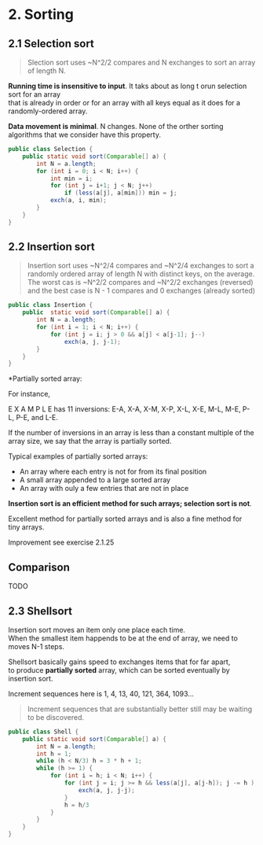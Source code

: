 # 2. Sorting


## 2.1 Selection sort

> Slection sort uses ~N^2/2 compares and N exchanges to sort an array of length N.  

**Running time is insensitive to input**. It taks about as long t orun selection sort for an array  
that is already in order or for an array with all keys equal as it does for a randomly-ordered array.  

**Data movement is minimal**. N changes. None of the orther sorting algorithms that we consider have this property.  

```java
public class Selection {
    public static void sort(Comparable[] a) {
        int N = a.length;
        for (int i = 0; i < N; i++) {
            int min = i;
            for (int j = i+1; j < N; j++)
                if (less(a[j], a[min])) min = j;
            exch(a, i, min);
        }
    }
}
```

## 2.2 Insertion sort

> Insertion sort uses ~N^2/4 compares and ~N^2/4 exchanges to sort a randomly ordered array of length N with distinct keys, on the average.  
> The worst cas is ~N^2/2 compares and ~N^2/2 exchanges (reversed) and the best case is N - 1 compares and 0 exchanges (already sorted)  

```java
public class Insertion {
    public  static void sort(Comparable[] a) {
        int N = a.length;
        for (int i = 1; i < N; i++) {
            for (int j = i; j > 0 && a[j] < a[j-1]; j--)
                exch(a, j, j-1);
        }
    }
}
```

\*Partially sorted array:  

For instance,  

E X A M P L E has 11 inversions: E-A, X-A, X-M, X-P, X-L, X-E, M-L, M-E, P-L, P-E, and L-E.  

If the number of inversions in an array is less than a constant multiple of the array size, we say that the array is partially sorted.  

Typical examples of partially sorted arrays:  

-   An array where each entry is not for from its final position
-   A small array appended to a large sorted array
-   An array with ouly a few entries that are not in place

**Insertion sort is an efficient method for such arrays; selection sort is not**.  

Excellent method for partially sorted arrays and is also a fine method for tiny arrays.  

Improvement see exercise 2.1.25  

## Comparison

TODO  

## 2.3 Shellsort

Insertion sort moves an item only one place each time.  
When the smallest item happends to be at the end of array, we need to moves N-1 steps.  

Shellsort basically gains speed to exchanges items that for far apart,  
to produce **partially sorted** array, which can be sorted eventually by insertion sort.  

Increment sequences here is 1, 4, 13, 40, 121, 364, 1093&#x2026;  

> Increment sequences that are substantially better still may be waiting to be discovered.  

```java
public class Shell {
    public static void sort(Comparable[] a) {
        int N = a.length;
        int h = 1;
        while (h < N/3) h = 3 * h + 1;
        while (h >= 1) {
            for (int i = h; i < N; i++) {
                for (int j = i; j >= h && less(a[j], a[j-h]); j -= h ) {
                    exch(a, j, j-j);
                }
                h = h/3
            }
        }
    }
}
```
